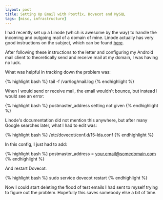 ```yaml
---
layout: post
title: Setting Up Email with Postfix, Dovecot and MySQL
tags: [misc, infrastructure]
---
```


I had recently set up a Linode (which is awesome by the way) to handle the incoming and outgoing mail of a domain of mine. Linode actually has very good instructions on the subject, which can be found [here](https://library.linode.com/email/postfix/postfix2.9.6-dovecot2.0.19-mysql).

<!--more-->

After following these instructions to the letter and configuring my Android mail client to theoretically send and receive mail at my domain, I was having no luck.

What was helpful in tracking down the problem was:

{% highlight bash %}
tail -f /var/log/mail.log
{% endhighlight %}

When I would send or receive mail, the email wouldn't bounce, but instead I would see an error:

{% highlight bash %}
postmaster_address setting not given
{% endhighlight %}

Linode's documentation did not mention this anywhere, but after many Google searches later, what I had to edit was:

{% highlight bash %}
/etc/dovecot/conf.d/15-lda.conf
{% endhighlight %}

In this config, I just had to add:

{% highlight bash %}
postmaster_address = your.email@somedomain.com
{% endhighlight %}

And restart Dovecot.

{% highlight bash %}
sudo service dovecot restart
{% endhighlight %}

Now I could start deleting the flood of test emails I had sent to myself trying to figure out the problem. Hopefully this saves somebody else a bit of time.
